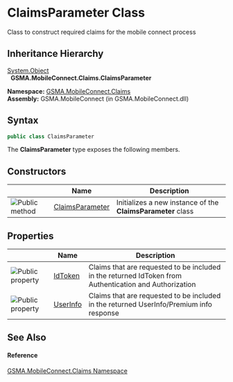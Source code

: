 ClaimsParameter Class
=====================
Class to construct required claims for the mobile connect process


Inheritance Hierarchy
---------------------
[System.Object][1]  
  **GSMA.MobileConnect.Claims.ClaimsParameter**  

**Namespace:** [GSMA.MobileConnect.Claims][2]  
**Assembly:** GSMA.MobileConnect (in GSMA.MobileConnect.dll)

Syntax
------

```csharp
public class ClaimsParameter
```

The **ClaimsParameter** type exposes the following members.


Constructors
------------

                 | Name                 | Description                                                 
---------------- | -------------------- | ----------------------------------------------------------- 
![Public method] | [ClaimsParameter][3] | Initializes a new instance of the **ClaimsParameter** class 


Properties
----------

                   | Name          | Description                                                                                            
------------------ | ------------- | ------------------------------------------------------------------------------------------------------ 
![Public property] | [IdToken][4]  | Claims that are requested to be included in the returned IdToken from Authentication and Authorization 
![Public property] | [UserInfo][5] | Claims that are requested to be included in the returned UserInfo/Premium info response                


See Also
--------

#### Reference
[GSMA.MobileConnect.Claims Namespace][2]  

[1]: http://msdn.microsoft.com/en-us/library/e5kfa45b
[2]: ../README.md
[3]: _ctor.md
[4]: IdToken.md
[5]: UserInfo.md
[6]: ../../_icons/Help.png
[Public method]: ../../_icons/pubmethod.gif "Public method"
[Public property]: ../../_icons/pubproperty.gif "Public property"